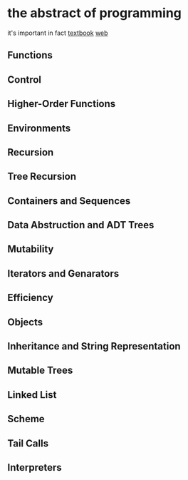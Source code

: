 # the abstract of programming
it's important in fact
[textbook](https://www.composingprograms.com/pages/11-getting-started.html)
[web](https://cs61a.org/)


## Functions

## Control

## Higher-Order Functions
## Environments
## Recursion
## Tree Recursion
## Containers and Sequences
## Data Abstruction and ADT Trees
## Mutability
## Iterators and Genarators
## Efficiency
## Objects
## Inheritance and String Representation
## Mutable Trees
## Linked List
## Scheme
## Tail Calls
## Interpreters
